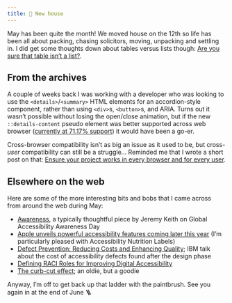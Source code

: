 ```yaml
---
title: 🏡 New house
---
```


May has been quite the month! We moved house on the 12th so life has been all about packing, chasing solicitors, moving, unpacking and settling in. I did get some thoughts down about tables versus lists though: [Are you sure that table isn’t a list?](https://www.tempertemper.net/blog/are-you-sure-that-table-isnt-a-list).


## From the archives

A couple of weeks back I was working with a developer who was looking to use the `<details>`/`<summary>` HTML elements for an accordion-style component, rather than using `<div>`s, `<button>`s, and ARIA. Turns out it wasn’t possible without losing the open/close animation, but if the new `::details-content` pseudo element was better supported across web browser ([currently at 71.17% support](https://caniuse.com/mdn-css_selectors_details-content)) it would have been a go-er.

Cross-browser compatibility isn’t as big an issue as it used to be, but cross-*user* compatibility can still be a struggle… Reminded me that I wrote a short post on that: [Ensure your project works in every browser and for every user](https://www.tempertemper.net/blog/ensure-your-project-works-in-every-browser-and-for-every-user).


## Elsewhere on the web

Here are some of the more interesting bits and bobs that I came across from around the web during May:

- [Awareness](https://adactio.com/journal/21911), a typically thoughtful piece by Jeremy Keith on   Global Accessibility Awareness Day
- [Apple unveils powerful accessibility features coming later this year](https://www.apple.com/uk/newsroom/2025/05/apple-unveils-powerful-accessibility-features-coming-later-this-year/) (I’m particularly pleased with Accessibility Nutrition Labels)
- [Defect Prevention: Reducing Costs and Enhancing Quality](https://www.isixsigma.com/software/defect-prevention-reducing-costs-and-enhancing-quality/); IBM talk about the cost of accessibility defects found after the design phase
- [Defining RACI Roles for Improving Digital Accessibility](https://www.accessarmada.com/blog/defining-raci-roles-for-improving-digital-accessibility/)
- [The curb-cut effect](https://sketchplanations.com/the-curb-cut-effect); an oldie, but a goodie

Anyway, I’m off to get back up that ladder with the paintbrush. See you again in at the end of June 🪜
